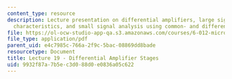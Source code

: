 ```yaml
---
content_type: resource
description: Lecture presentation on differential amplifiers, large signal transfer
  characteristics, and small signal analysis using common- and difference-mode inputs.
file: https://ol-ocw-studio-app-qa.s3.amazonaws.com/courses/6-012-microelectronic-devices-and-circuits-fall-2009/9932f87a7b5ec3d088d0e0836a05c622_MIT6_012F09_lec19.pdf
file_type: application/pdf
parent_uid: e4c7985c-766a-2f9c-5bac-08869dd8bade
resourcetype: Document
title: Lecture 19 - Differential Amplifier Stages
uid: 9932f87a-7b5e-c3d0-88d0-e0836a05c622
---
```


